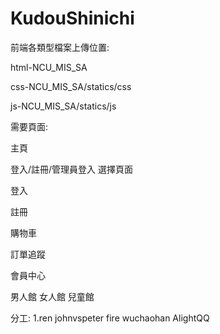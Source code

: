 # KudouShinichi
前端各類型檔案上傳位置:

html-NCU_MIS_SA

css-NCU_MIS_SA/statics/css

js-NCU_MIS_SA/statics/js

需要頁面:


主頁

登入/註冊/管理員登入 選擇頁面

登入

註冊

購物車

訂單追蹤

會員中心


男人館
女人館
兒童館










分工:
1.ren
johnvspeter
fire
wuchaohan
AlightQQ
